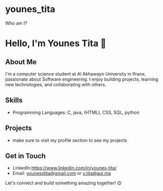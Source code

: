 # younes_tita
Who am I?
# Hello, I'm Younes Tita 👋

## About Me
I'm a computer science student at Al Akhawayn University in Ifrane, passionate about Software engineering. I enjoy building projects, learning new technologies, and collaborating with others.

## Skills
- Programming Languages: C, java, (HTML), CSS, SQL, python


## Projects
- make sure to visit my profile section to see my projects

## Get in Touch
- LinkedIn:https://www.linkedin.com/in/younes-tita/
- Email: younesstita@gmail.com or y.tita@aui.ma


Let's connect and build something amazing together! 😊
